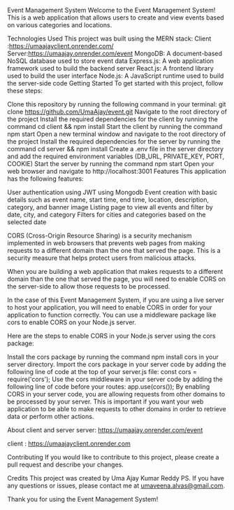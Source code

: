 Event Management System
Welcome to the Event Management System! This is a web application that allows users to create and view events based on various categories and locations.

Technologies Used
This project was built using the MERN stack:
Client :https://umaajayclient.onrender.com/
Server:https://umaajay.onrender.com/event
MongoDB: A document-based NoSQL database used to store event data
Express.js: A web application framework used to build the backend server
React.js: A frontend library used to build the user interface
Node.js: A JavaScript runtime used to build the server-side code
Getting Started
To get started with this project, follow these steps:

Clone this repository by running the following command in your terminal: git clone https://github.com/UmaAjay/event.git
Navigate to the root directory of the project
Install the required dependencies for the client by running the command cd client && npm install
Start the client by running the command npm start
Open a new terminal window and navigate to the root directory of the project
Install the required dependencies for the server by running the command cd server && npm install
Create a .env file in the server directory and add the required environment variables (DB_URL, PRIVATE_KEY, PORT, COOKIE)
Start the server by running the command npm start
Open your web browser and navigate to http://localhost:3001
Features
This application has the following features:

User authentication using JWT using Mongodb
Event creation with basic details such as event name, start time, end time, location, description, category, and banner image
Listing page to view all events and filter by date, city, and category
Filters for cities and categories based on the selected date


CORS (Cross-Origin Resource Sharing) is a security mechanism implemented in web browsers that prevents web pages from making requests to a different domain than the one that served the page. This is a security measure that helps protect users from malicious attacks.

When you are building a web application that makes requests to a different domain than the one that served the page, you will need to enable CORS on the server-side to allow those requests to be processed.

In the case of this Event Management System, if you are using a live server to host your application, you will need to enable CORS in order for your application to function correctly. You can use a middleware package like cors to enable CORS on your Node.js server.

Here are the steps to enable CORS in your Node.js server using the cors package:

Install the cors package by running the command npm install cors in your server directory.
Import the cors package in your server code by adding the following line of code at the top of your server.js file: const cors = require('cors');
Use the cors middleware in your server code by adding the following line of code before your routes: app.use(cors());
By enabling CORS in your server code, you are allowing requests from other domains to be processed by your server. This is important if you want your web application to be able to make requests to other domains in order to retrieve data or perform other actions.

About
client and server
server:  https://umaajay.onrender.com/event

client :   https://umaajayclient.onrender.com


Contributing
If you would like to contribute to this project, please create a pull request and describe your changes.

Credits
This project was created by Uma Ajay Kumar Reddy PS. If you have any questions or issues, please contact me at umaveena.alvas@gmail.com.

Thank you for using the Event Management System!
